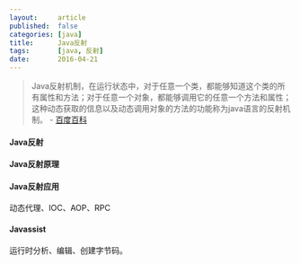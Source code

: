```yaml
---
layout:     article
published:  false
categories: [java]
title:      Java反射
tags:       [java, 反射]
date:       2016-04-21
---
```


> Java反射机制，在运行状态中，对于任意一个类，都能够知道这个类的所有属性和方法；对于任意一个对象，都能够调用它的任意一个方法和属性；这种动态获取的信息以及动态调用对象的方法的功能称为java语言的反射机制。    - [百度百科](http://baike.baidu.com/view/1865203.htm)

#### Java反射

#### Java反射原理

#### Java反射应用

动态代理、IOC、AOP、RPC

#### Javassist

运行时分析、编辑、创建字节码。
